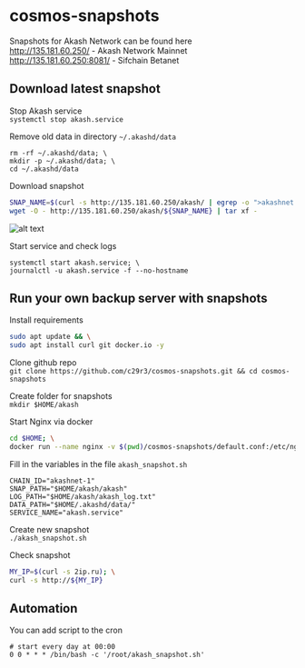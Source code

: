 # cosmos-snapshots  
Snapshots for Akash Network can be found here  
http://135.181.60.250/      - Akash Network Mainnet  
http://135.181.60.250:8081/ - Sifchain Betanet  

## Download latest snapshot  
Stop Akash service  
`systemctl stop akash.service`  

Remove old data in directory `~/.akashd/data`  
```
rm -rf ~/.akashd/data; \
mkdir -p ~/.akashd/data; \
cd ~/.akashd/data
```

Download snapshot  
```bash
SNAP_NAME=$(curl -s http://135.181.60.250/akash/ | egrep -o ">akashnet.*tar" | tr -d ">"); \
wget -O - http://135.181.60.250/akash/${SNAP_NAME} | tar xf -
```
![alt text](https://github.com/c29r3/cosmos-snapshots/blob/main/2021-01-20_14-19.png?raw=true)

Start service and check logs  
```
systemctl start akash.service; \
journalctl -u akash.service -f --no-hostname
```


## Run your own backup server with snapshots  
Install requirements  
```bash
sudo apt update && \
sudo apt install curl git docker.io -y
```

Clone github repo  
`git clone https://github.com/c29r3/cosmos-snapshots.git && cd cosmos-snapshots`  

Create folder for snapshots  
`mkdir $HOME/akash`

Start Nginx via docker  
```bash
cd $HOME; \
docker run --name nginx -v $(pwd)/cosmos-snapshots/default.conf:/etc/nginx/conf.d/default.conf -v $(pwd)/akash/:/root/ -p 80:80 -d nginx
```

Fill in the variables in the file `akash_snapshot.sh`  
```
CHAIN_ID="akashnet-1"
SNAP_PATH="$HOME/akash/akash"
LOG_PATH="$HOME/akash/akash_log.txt"
DATA_PATH="$HOME/.akashd/data/"
SERVICE_NAME="akash.service"
```
Create new snapshot  
`./akash_snapshot.sh`  

Check snapshot  
```bash
MY_IP=$(curl -s 2ip.ru); \
curl -s http://${MY_IP}
```

## Automation  
You can add script to the cron  
```cron
# start every day at 00:00
0 0 * * * /bin/bash -c '/root/akash_snapshot.sh'
```
